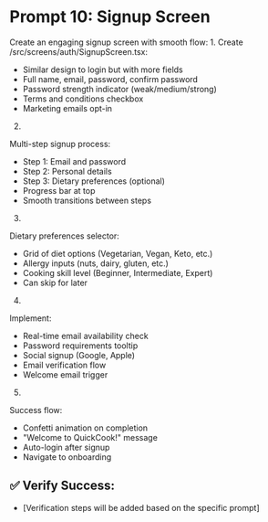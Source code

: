 # Prompt 10: Signup Screen

Create an engaging signup screen with smooth flow:
1.
Create /src/screens/auth/SignupScreen.tsx:
 - Similar design to login but with more fields
 - Full name, email, password, confirm password
 - Password strength indicator (weak/medium/strong)
 - Terms and conditions checkbox
 - Marketing emails opt-in
2.
Multi-step signup process:
 - Step 1: Email and password
 - Step 2: Personal details
 - Step 3: Dietary preferences (optional)
 - Progress bar at top
 - Smooth transitions between steps
3.
Dietary preferences selector:
 - Grid of diet options (Vegetarian, Vegan, Keto, etc.)
 - Allergy inputs (nuts, dairy, gluten, etc.)
 - Cooking skill level (Beginner, Intermediate, Expert)
 - Can skip for later
4.
Implement:
 - Real-time email availability check
 - Password requirements tooltip
 - Social signup (Google, Apple)
 - Email verification flow
 - Welcome email trigger
5.
Success flow:
 - Confetti animation on completion
 - "Welcome to QuickCook!" message
 - Auto-login after signup
 - Navigate to onboarding

## ✅ Verify Success:
- [Verification steps will be added based on the specific prompt]

